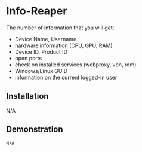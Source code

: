 # Info-Reaper
The number of information that you will get:
- Device Name, Username
- hardware information (CPU, GPU, RAM)
- Device ID, Product ID
- open ports
- check on installed services (webproxy, vpn, rdm)
- Windows/Linux GUID
- information on the current logged-in user

## Installation
N/A

## Demonstration
```
N/A
```
